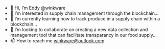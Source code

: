 - 👋 Hi, I’m Eddy @winkware
- 👀 I’m interested in supply chain management through the blockchain...
- 🌱 I’m currently learning how to track produce in a supply chain within a blockchain...
- 💞️ I’m looking to collaborate on creating a new data collection and management tool that can facilitate transparancy in our food supply...
- 📫 How to reach me winkware@outlook.com

<!---
winkware/winkware is a ✨ special ✨ repository because its `README.md` (this file) appears on your GitHub profile.
You can click the Preview link to take a look at your changes.
--->
